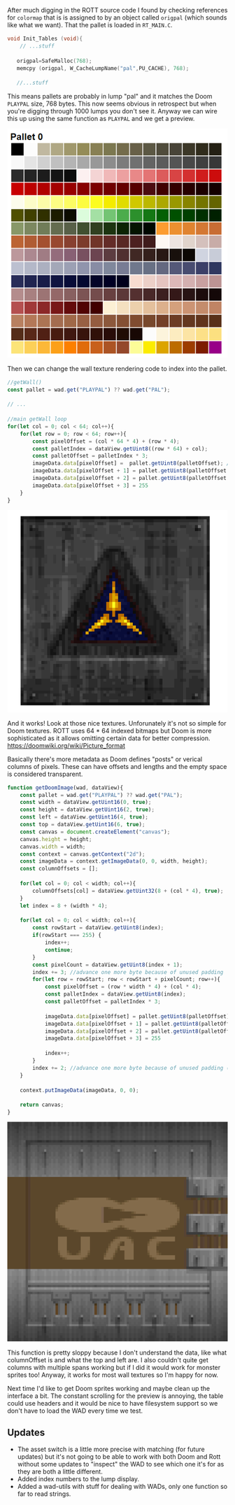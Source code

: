 After much digging in the ROTT source code I found by checking references for `colormap` that is is assigned to by an object called `origpal` (which sounds like what we want). That the pallet is loaded in `RT_MAIN.C`.

```C
void Init_Tables (void){
	// ...stuff

   origpal=SafeMalloc(768);
   memcpy (origpal, W_CacheLumpName("pal",PU_CACHE), 768);

   //...stuff
```

This means pallets are probably in lump "pal" and it matches the Doom `PLAYPAL` size, 768 bytes.  This now seems obvious in retrospect but when you're digging through 1000 lumps you don't see it.  Anyway we can wire this up using the same function as `PLAYPAL` and we get a preview.  

![Rott Pallet](rott-pallet.png)


Then we can change the wall texture rendering code to index into the pallet.

```js
//getWall()
const pallet = wad.get("PLAYPAL") ?? wad.get("PAL");

// ...

//main getWall loop
for(let col = 0; col < 64; col++){
	for(let row = 0; row < 64; row++){
		const pixelOffset = (col * 64 * 4) + (row * 4);
		const palletIndex = dataView.getUint8((row * 64) + col);
		const palletOffset = palletIndex * 3;
		imageData.data[pixelOffset] =  pallet.getUint8(palletOffset); //red
		imageData.data[pixelOffset + 1] = pallet.getUint8(palletOffset + 1); //green
		imageData.data[pixelOffset + 2] = pallet.getUint8(palletOffset + 2); //blue
		imageData.data[pixelOffset + 3] = 255
	}
}
```

![Rott Wall](rott-wall.png)

And it works!  Look at those nice textures.  Unforunately it's not so simple for Doom textures.  ROTT uses 64 * 64 indexed bitmaps but Doom is more sophisticated as it allows omitting certain data for better compression. https://doomwiki.org/wiki/Picture_format

Basically there's more metadata as Doom defines "posts" or verical columns of pixels.  These can have offsets and lengths and the empty space is considered transparent.

```js
function getDoomImage(wad, dataView){
	const pallet = wad.get("PLAYPAL") ?? wad.get("PAL");
	const width = dataView.getUint16(0, true);
	const height = dataView.getUint16(2, true);
	const left = dataView.getUint16(4, true);
	const top = dataView.getUint16(6, true);
	const canvas = document.createElement("canvas");
	canvas.height = height;
	canvas.width = width;
	const context = canvas.getContext("2d");
	const imageData = context.getImageData(0, 0, width, height);
	const columnOffsets = [];

	for(let col = 0; col < width; col++){
		columnOffsets[col] = dataView.getUint32(8 + (col * 4), true);
	}
	let index = 8 + (width * 4);

	for(let col = 0; col < width; col++){
		const rowStart = dataView.getUint8(index);
		if(rowStart === 255) {
			index++;
			continue;
		}
		const pixelCount = dataView.getUint8(index + 1);
		index += 3; //advance one more byte because of unused padding
		for(let row = rowStart; row < rowStart + pixelCount; row++){
			const pixelOffset = (row * width * 4) + (col * 4);
			const palletIndex = dataView.getUint8(index);
			const palletOffset = palletIndex * 3;

			imageData.data[pixelOffset] = pallet.getUint8(palletOffset); //red
			imageData.data[pixelOffset + 1] = pallet.getUint8(palletOffset + 1); //green
			imageData.data[pixelOffset + 2] = pallet.getUint8(palletOffset + 2); //blue
			imageData.data[pixelOffset + 3] = 255

			index++;
		}
		index += 2; //advance one more byte because of unused padding (and some 255 value that ends the col)
	}

	context.putImageData(imageData, 0, 0);

	return canvas;
}
```

![Doom Door](doom-door.png)

This function is pretty sloppy because I don't understand the data, like what columnOffset is and what the top and left are.  I also couldn't quite get columns with multiple spans working but if I did it would work for monster sprites too!  Anyway, it works for most wall textures so I'm happy for now.

Next time I'd like to get Doom sprites working and maybe clean up the interface a bit.  The constant scrolling for the preview is annoying, the table could use headers and it would be nice to have filesystem support so we don't have to load the WAD every time we test.

Updates
-------

- The asset switch is a little more precise with matching (for future updates) but it's not going to be able to work with both Doom and Rott without some updates to "inspect" the WAD to see which one it's for as they are both a little different.
- Added index numbers to the lump display.
- Added a wad-utils with stuff for dealing with WADs, only one function so far to read strings.
